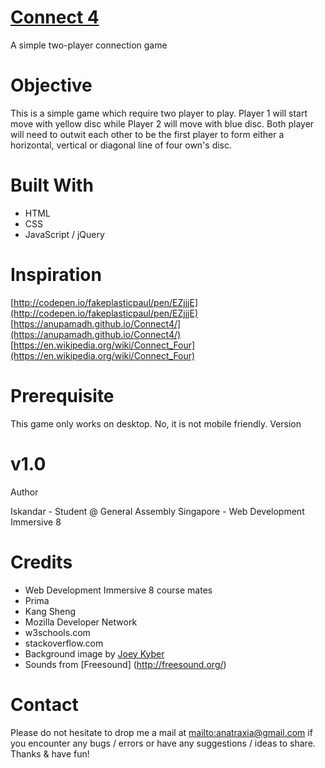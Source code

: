 
# [Connect 4](https://wdi-sg.github.io/wdi-project-1-anatraxia/)
A simple two-player connection game

# Objective
This is a simple game which require two player to play.
Player 1 will start move with yellow disc while Player 2 will move with blue disc.
Both player will need to outwit each other to be the first player to form either a horizontal, vertical or diagonal line of four own's disc.

# Built With

* HTML
* CSS
* JavaScript / jQuery

# Inspiration

[http://codepen.io/fakeplasticpaul/pen/EZjjjE](http://codepen.io/fakeplasticpaul/pen/EZjjjE)
[https://anupamadh.github.io/Connect4/](https://anupamadh.github.io/Connect4/)
[https://en.wikipedia.org/wiki/Connect_Four](https://en.wikipedia.org/wiki/Connect_Four)


# Prerequisite

This game only works on desktop.
No, it is not mobile friendly.
Version

# v1.0
Author

Iskandar - Student @ General Assembly Singapore - Web Development Immersive 8

# Credits

* Web Development Immersive 8 course mates
* Prima
* Kang Sheng
* Mozilla Developer Network
* w3schools.com
* stackoverflow.com
* Background image by [Joey Kyber](https://unsplash.com/@jtkyber1)
* Sounds from [Freesound] (http://freesound.org/)

# Contact

Please do not hesitate to drop me a mail at <mailto:anatraxia@gmail.com> if you encounter any bugs / errors or have any suggestions / ideas to share. Thanks & have fun!
